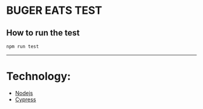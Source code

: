 # BUGER EATS TEST

## How to run the test
```bash
npm run test
```

***

# Technology:
- [Nodejs](https://github.com/nodesource/distributions/blob/master/README.md)
- [Cypress](https://www.cypress.io/)